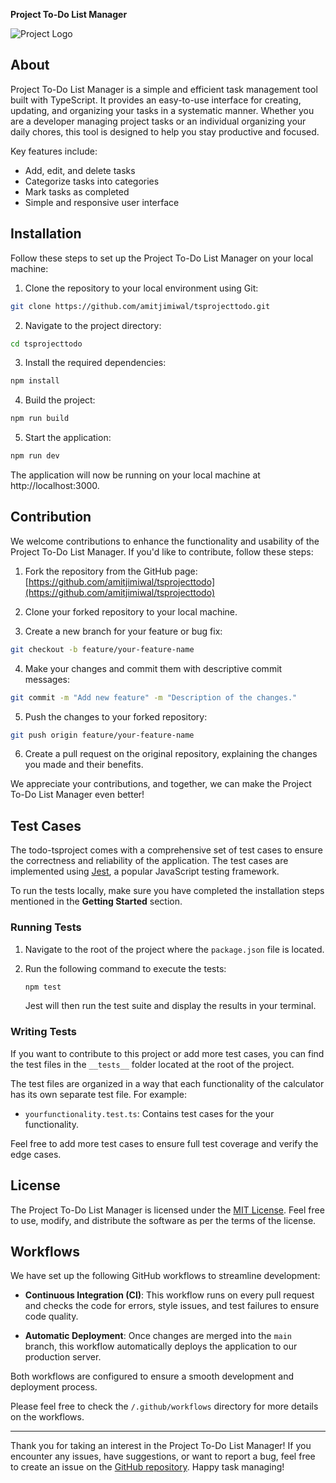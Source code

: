 **Project To-Do List Manager**

![Project Logo](https://cdn2.vectorstock.com/i/1000x1000/29/71/to-do-list-word-concepts-banner-task-prioritizing-vector-39922971.jpg)

## About

Project To-Do List Manager is a simple and efficient task management tool built with TypeScript. It provides an easy-to-use interface for creating, updating, and organizing your tasks in a systematic manner. Whether you are a developer managing project tasks or an individual organizing your daily chores, this tool is designed to help you stay productive and focused.

Key features include:

- Add, edit, and delete tasks
- Categorize tasks into categories
- Mark tasks as completed
- Simple and responsive user interface

## Installation

Follow these steps to set up the Project To-Do List Manager on your local machine:

1. Clone the repository to your local environment using Git:

```bash
git clone https://github.com/amitjimiwal/tsprojecttodo.git
```

2. Navigate to the project directory:

```bash
cd tsprojecttodo
```

3. Install the required dependencies:

```bash
npm install
```

4. Build the project:

```bash
npm run build
```

5. Start the application:

```bash
npm run dev
```

The application will now be running on your local machine at http://localhost:3000.

## Contribution

We welcome contributions to enhance the functionality and usability of the Project To-Do List Manager. If you'd like to contribute, follow these steps:

1. Fork the repository from the GitHub page: [https://github.com/amitjimiwal/tsprojecttodo](https://github.com/amitjimiwal/tsprojecttodo)

2. Clone your forked repository to your local machine.

3. Create a new branch for your feature or bug fix:

```bash
git checkout -b feature/your-feature-name
```

4. Make your changes and commit them with descriptive commit messages:

```bash
git commit -m "Add new feature" -m "Description of the changes."
```

5. Push the changes to your forked repository:

```bash
git push origin feature/your-feature-name
```

6. Create a pull request on the original repository, explaining the changes you made and their benefits.

We appreciate your contributions, and together, we can make the Project To-Do List Manager even better!

## Test Cases

The todo-tsproject comes with a comprehensive set of test cases to ensure the correctness and reliability of the application. The test cases are implemented using [Jest](https://jestjs.io/), a popular JavaScript testing framework.

To run the tests locally, make sure you have completed the installation steps mentioned in the **Getting Started** section.

### Running Tests

1. Navigate to the root of the project where the `package.json` file is located.

2. Run the following command to execute the tests:

   ```bash
   npm test
   ```

   Jest will then run the test suite and display the results in your terminal.

### Writing Tests

If you want to contribute to this project or add more test cases, you can find the test files in the `__tests__` folder located at the root of the project.

The test files are organized in a way that each functionality of the calculator has its own separate test file. For example:

- `yourfunctionality.test.ts`: Contains test cases for the your functionality.

Feel free to add more test cases to ensure full test coverage and verify the edge cases.

## License

The Project To-Do List Manager is licensed under the [MIT License](https://opensource.org/licenses/MIT). Feel free to use, modify, and distribute the software as per the terms of the license.

## Workflows

We have set up the following GitHub workflows to streamline development:

- **Continuous Integration (CI)**: This workflow runs on every pull request and checks the code for errors, style issues, and test failures to ensure code quality.

- **Automatic Deployment**: Once changes are merged into the `main` branch, this workflow automatically deploys the application to our production server.

Both workflows are configured to ensure a smooth development and deployment process.

Please feel free to check the `/.github/workflows` directory for more details on the workflows.

---

Thank you for taking an interest in the Project To-Do List Manager! If you encounter any issues, have suggestions, or want to report a bug, feel free to create an issue on the [GitHub repository](https://github.com/amitjimiwal/tsprojecttodo). Happy task managing!